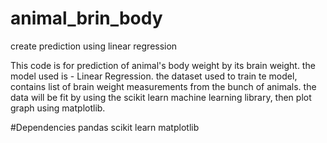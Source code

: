 # animal_brin_body
create prediction using linear regression

This code is for prediction of animal's body weight by its brain weight.
the model used is - Linear Regression.
the dataset used to train te model, contains list of brain weight measurements from the bunch of animals.
the data will be fit by using the scikit learn machine learning library, then plot graph using matplotlib.
 
 #Dependencies
 pandas
 scikit learn
 matplotlib

